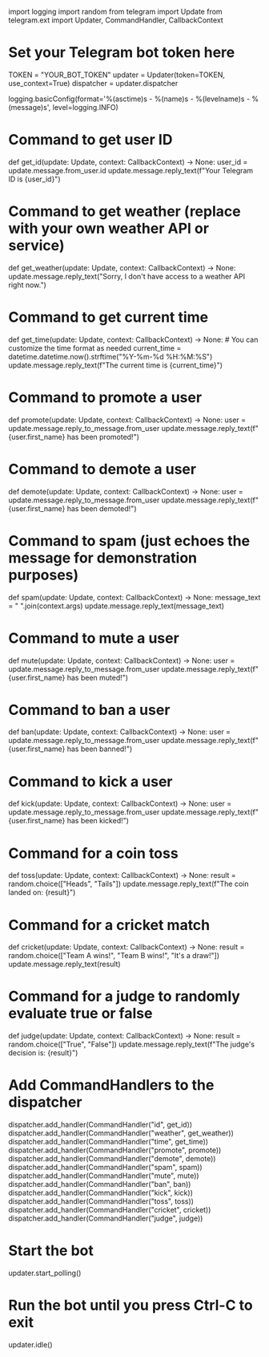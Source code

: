 import logging
import random
from telegram import Update
from telegram.ext import Updater, CommandHandler, CallbackContext

# Set your Telegram bot token here
TOKEN = "YOUR_BOT_TOKEN"
updater = Updater(token=TOKEN, use_context=True)
dispatcher = updater.dispatcher

logging.basicConfig(format='%(asctime)s - %(name)s - %(levelname)s - %(message)s', level=logging.INFO)

# Command to get user ID
def get_id(update: Update, context: CallbackContext) -> None:
    user_id = update.message.from_user.id
    update.message.reply_text(f"Your Telegram ID is {user_id}")

# Command to get weather (replace with your own weather API or service)
def get_weather(update: Update, context: CallbackContext) -> None:
    update.message.reply_text("Sorry, I don't have access to a weather API right now.")

# Command to get current time
def get_time(update: Update, context: CallbackContext) -> None:
    # You can customize the time format as needed
    current_time = datetime.datetime.now().strftime("%Y-%m-%d %H:%M:%S")
    update.message.reply_text(f"The current time is {current_time}")

# Command to promote a user
def promote(update: Update, context: CallbackContext) -> None:
    user = update.message.reply_to_message.from_user
    update.message.reply_text(f"{user.first_name} has been promoted!")

# Command to demote a user
def demote(update: Update, context: CallbackContext) -> None:
    user = update.message.reply_to_message.from_user
    update.message.reply_text(f"{user.first_name} has been demoted!")

# Command to spam (just echoes the message for demonstration purposes)
def spam(update: Update, context: CallbackContext) -> None:
    message_text = " ".join(context.args)
    update.message.reply_text(message_text)

# Command to mute a user
def mute(update: Update, context: CallbackContext) -> None:
    user = update.message.reply_to_message.from_user
    update.message.reply_text(f"{user.first_name} has been muted!")

# Command to ban a user
def ban(update: Update, context: CallbackContext) -> None:
    user = update.message.reply_to_message.from_user
    update.message.reply_text(f"{user.first_name} has been banned!")

# Command to kick a user
def kick(update: Update, context: CallbackContext) -> None:
    user = update.message.reply_to_message.from_user
    update.message.reply_text(f"{user.first_name} has been kicked!")

# Command for a coin toss
def toss(update: Update, context: CallbackContext) -> None:
    result = random.choice(["Heads", "Tails"])
    update.message.reply_text(f"The coin landed on: {result}")

# Command for a cricket match
def cricket(update: Update, context: CallbackContext) -> None:
    result = random.choice(["Team A wins!", "Team B wins!", "It's a draw!"])
    update.message.reply_text(result)

# Command for a judge to randomly evaluate true or false
def judge(update: Update, context: CallbackContext) -> None:
    result = random.choice(["True", "False"])
    update.message.reply_text(f"The judge's decision is: {result}")

# Add CommandHandlers to the dispatcher
dispatcher.add_handler(CommandHandler("id", get_id))
dispatcher.add_handler(CommandHandler("weather", get_weather))
dispatcher.add_handler(CommandHandler("time", get_time))
dispatcher.add_handler(CommandHandler("promote", promote))
dispatcher.add_handler(CommandHandler("demote", demote))
dispatcher.add_handler(CommandHandler("spam", spam))
dispatcher.add_handler(CommandHandler("mute", mute))
dispatcher.add_handler(CommandHandler("ban", ban))
dispatcher.add_handler(CommandHandler("kick", kick))
dispatcher.add_handler(CommandHandler("toss", toss))
dispatcher.add_handler(CommandHandler("cricket", cricket))
dispatcher.add_handler(CommandHandler("judge", judge))

# Start the bot
updater.start_polling()

# Run the bot until you press Ctrl-C to exit
updater.idle()
